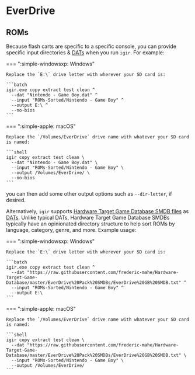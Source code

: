 # EverDrive

## ROMs

Because flash carts are specific to a specific console, you can provide specific input directories & [DATs](../../input/dats.md) when you run `igir`. For example:

=== ":simple-windowsxp: Windows"

    Replace the `E:\` drive letter with wherever your SD card is:

    ```batch
    igir.exe copy extract test clean ^
      --dat "Nintendo - Game Boy.dat" ^
      --input "ROMs-Sorted/Nintendo - Game Boy" ^
      --output E:\ ^
      --no-bios
    ```

=== ":simple-apple: macOS"

    Replace the `/Volumes/EverDrive` drive name with whatever your SD card is named:

    ```shell
    igir copy extract test clean \
      --dat "Nintendo - Game Boy.dat" \
      --input "ROMs-Sorted/Nintendo - Game Boy" \
      --output /Volumes/EverDrive/ \
      --no-bios
    ```

you can then add some other output options such as `--dir-letter`, if desired.

Alternatively, `igir` supports [Hardware Target Game Database SMDB files](https://github.com/frederic-mahe/Hardware-Target-Game-Database/tree/master/EverDrive%20Pack%20SMDBs) as [DATs](../../input/dats.md). Unlike typical DATs, Hardware Target Game Database SMDBs typically have an opinionated directory structure to help sort ROMs by language, category, genre, and more. Example usage:

=== ":simple-windowsxp: Windows"

    Replace the `E:\` drive letter with wherever your SD card is:

    ```batch
    igir.exe copy extract test clean ^
      --dat "https://raw.githubusercontent.com/frederic-mahe/Hardware-Target-Game-Database/master/EverDrive%20Pack%20SMDBs/EverDrive%20GB%20SMDB.txt" ^
      --input "ROMs-Sorted/Nintendo - Game Boy" ^
      --output E:\
    ```

=== ":simple-apple: macOS"

    Replace the `/Volumes/EverDrive` drive name with whatever your SD card is named:

    ```shell
    igir copy extract test clean \
      --dat "https://raw.githubusercontent.com/frederic-mahe/Hardware-Target-Game-Database/master/EverDrive%20Pack%20SMDBs/EverDrive%20GB%20SMDB.txt" \
      --input "ROMs-Sorted/Nintendo - Game Boy" \
      --output /Volumes/EverDrive/
    ```
